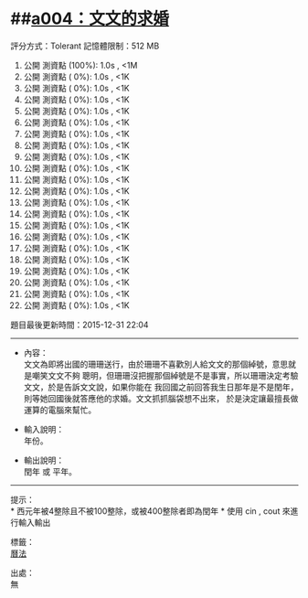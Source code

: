 ##[a004：文文的求婚](http://zerojudge.tw/ShowProblem?problemid=a004)
======
評分方式：Tolerant 
記憶體限制：512 MB

1. 公開 測資點 (100%): 1.0s , <1M
2. 公開 測資點 (  0%): 1.0s , <1K
3. 公開 測資點 (  0%): 1.0s , <1K
4. 公開 測資點 (  0%): 1.0s , <1K
5. 公開 測資點 (  0%): 1.0s , <1K
6. 公開 測資點 (  0%): 1.0s , <1K
7. 公開 測資點 (  0%): 1.0s , <1K
8. 公開 測資點 (  0%): 1.0s , <1K
9. 公開 測資點 (  0%): 1.0s , <1K
10. 公開 測資點  (  0%): 1.0s , <1K
11. 公開 測資點  (  0%): 1.0s , <1K
12. 公開 測資點  (  0%): 1.0s , <1K
13. 公開 測資點  (  0%): 1.0s , <1K
14. 公開 測資點  (  0%): 1.0s , <1K
15. 公開 測資點  (  0%): 1.0s , <1K
16. 公開 測資點  (  0%): 1.0s , <1K
17. 公開 測資點  (  0%): 1.0s , <1K
18. 公開 測資點  (  0%): 1.0s , <1K
19. 公開 測資點  (  0%): 1.0s , <1K
20. 公開 測資點  (  0%): 1.0s , <1K
21. 公開 測資點  (  0%): 1.0s , <1K
22. 公開 測資點  (  0%): 1.0s , <1K

題目最後更新時間：2015-12-31 22:04

- - -
* 內容：  
	文文為即將出國的珊珊送行，由於珊珊不喜歡別人給文文的那個綽號，意思就是嘲笑文文不夠 聰明，但珊珊沒把握那個綽號是不是事實，所以珊珊決定考驗文文，於是告訴文文說，如果你能在 我回國之前回答我生日那年是不是閏年，則等她回國後就答應他的求婚。文文抓抓腦袋想不出來， 於是決定讓最擅長做運算的電腦來幫忙。

* 輸入說明：  
	年份。
* 輸出說明：  
	閏年 或 平年。

- - -
提示：  
	* 西元年被4整除且不被100整除，或被400整除者即為閏年
	* 使用 cin , cout 來進行輸入輸出

標籤：  
	[曆法](http://zerojudge.tw/Problems?tag=%E6%9B%86%E6%B3%95)

出處：  
	無